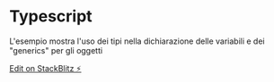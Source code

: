 # Typescript

L'esempio mostra l'uso dei tipi nella dichiarazione delle variabili e dei "generics" per gli oggetti

[Edit on StackBlitz ⚡️](https://stackblitz.com/edit/typescript-sswts)